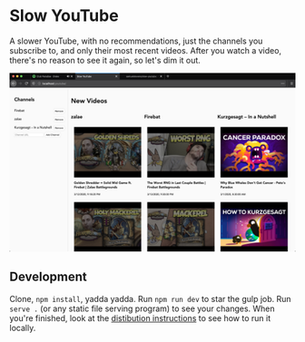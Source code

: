 # Slow YouTube

A slower YouTube, with no recommendations, just the channels you subscribe to, and only their most recent videos. After you watch a video, there's no reason to see it again, so let's dim it out.

![](/docs/example.png)

## Development

Clone, `npm install`, yadda yadda. Run `npm run dev` to star the gulp job. Run `serve .` (or any static file serving program) to see your changes. When you're finished, look at the [distibution instructions](/docs/running.md) to see how to run it locally.


